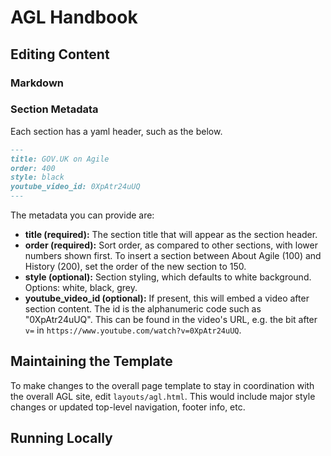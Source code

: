 # AGL Handbook

## Editing Content

### Markdown

### Section Metadata

Each section has a yaml header, such as the below. 

```markdown
---
title: GOV.UK on Agile
order: 400
style: black
youtube_video_id: 0XpAtr24uUQ
---
```

The metadata you can provide are:
 * __title (required):__ The section title that will appear as the section header. 
 * __order (required):__ Sort order, as compared to other sections, with lower numbers shown first. To insert a section between About Agile (100) and History (200), set the order of the new section to 150.
 * __style (optional):__ Section styling, which defaults to white background. Options: white, black, grey.
 * __youtube_video_id (optional):__ If present, this will embed a video after section content. The id is the alphanumeric code such as "0XpAtr24uUQ". This can be found in the video's URL, e.g. the bit after `v=` in `https://www.youtube.com/watch?v=0XpAtr24uUQ`.

## Maintaining the Template

To make changes to the overall page template to stay in coordination with the overall AGL site, edit `layouts/agl.html`. This would include major style changes or updated top-level navigation, footer info, etc.

## Running Locally
